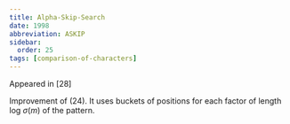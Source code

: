 ```yaml
---
title: Alpha-Skip-Search
date: 1998
abbreviation: ASKIP
sidebar:
  order: 25
tags: [comparison-of-characters]
---
```


Appeared in [28]

Improvement of (24). It uses buckets of positions for each factor of length log $σ(m)$ of the pattern.
